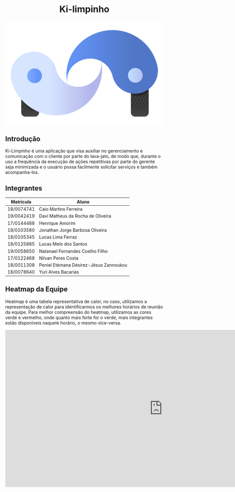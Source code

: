 # <center> Ki-limpinho  </center>

<center>

 ![logo](assets/img/personalizacao/logoRodas.svg)

 </center>


## Introdução

Ki-Limpinho é uma aplicação que visa auxiliar no gerenciamento e comunicação com o cliente por parte do lava-jato, de modo que, durante o uso a frequência da execução de ações repetitivas por parte do gerente seja minimizada e o usuário possa facilmente solicitar serviços e também acompanha-los.

## Integrantes

<center>

|Matrícula | Aluno |
| -- | -- |
| 18/0074741  |  Caio Martins Ferreira |
| 19/0042419 |  Davi Matheus da Rocha de Oliveira |
| 17/0144488  |  Henrique Amorim |
| 18/0103580  |  Jonathan Jorge Barbosa Oliveira |
| 18/0105345  |  Lucas Lima Ferraz |
| 18/0125885  |  Lucas Melo dos Santos |
| 19/0058650  |  Natanael Fernandes Coelho Filho |
| 17/0122468  |  Nilvan Peres Costa |
| 18/0011308  |  Peniel Etèmana Désirez-Jésus Zannoukou |
| 18/0078640  |  Yuri Alves Bacarias |

</center>

## Heatmap da Equipe

Heatmap é uma tabela representativa de calor, no caso, utilizamos a representação de calor para identificarmos os melhores horários de reunião da equipe. Para melhor compreensão do heatmap, utilizamos as cores verde e vermelho, onde quanto mais forte for o verde, mais integrantes estão disponíveis naquele horário, o mesmo vice-versa.

<center><iframe width="1000" height="500" frameborder="0" scrolling="no" src="https://docs.google.com/spreadsheets/d/e/2PACX-1vQN0clKlC1VflmaKzLpZGpErGSqj9UxbNGHBD5kM41qzRNBB5_HJ0_Tb6qf5KEN69ASGy3X1j9i9gjW/pubhtml?gid=510136647&amp;single=true&amp;widget=false&amp;headers=false&chrome=false"></iframe></center>
